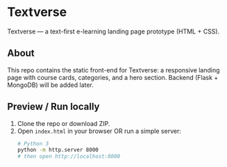 # Textverse

Textverse — a text-first e-learning landing page prototype (HTML + CSS).

## About
This repo contains the static front-end for Textverse: a responsive landing page with course cards, categories, and a hero section. Backend (Flask + MongoDB) will be added later.

## Preview / Run locally
1. Clone the repo or download ZIP.
2. Open `index.html` in your browser OR run a simple server:
   ```bash
   # Python 3
   python -m http.server 8000
   # then open http://localhost:8000
